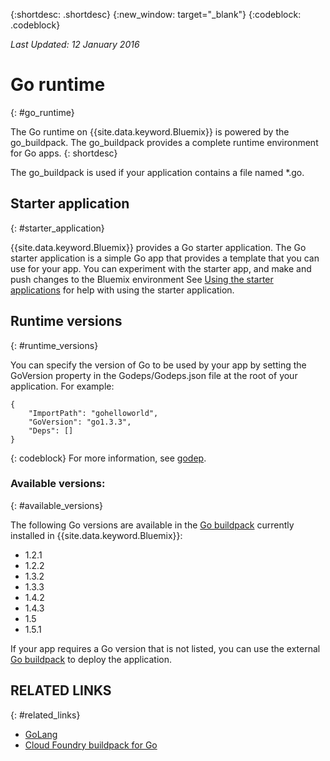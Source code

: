 {:shortdesc: .shortdesc}
{:new_window: target="_blank"}
{:codeblock: .codeblock}

*Last Updated: 12 January 2016*

# Go runtime
{: #go_runtime}

The Go runtime on {{site.data.keyword.Bluemix}} is powered by the go_buildpack.
The go_buildpack provides a complete runtime environment for Go
apps.
{: shortdesc}

The go_buildpack is used if your application contains a file named *.go.

## Starter application
{: #starter_application}

{{site.data.keyword.Bluemix}} provides a Go starter application.  The Go starter application is a simple Go app that provides a template that you can use for your app. You can experiment with the starter app, and make and push changes to the Bluemix environment  See [Using the starter applications](../../cfapps/starter_app_usage.html) for help with using the starter application.

## Runtime versions
{: #runtime_versions}

You can specify the version of Go to be used by your app by setting the GoVersion property in the Godeps/Godeps.json file at the root of your application. For example:

```
{
	"ImportPath": "gohelloworld",
	"GoVersion": "go1.3.3",
	"Deps": []
}
```
{: codeblock}
For more information, see [godep](https://github.com/tools/godep).

### Available versions:
{: #available_versions}

The following Go versions are available in the
[Go buildpack](https://github.com/cloudfoundry/go-buildpack/releases/tag/v1.6.2)
currently installed in {{site.data.keyword.Bluemix}}:

* 1.2.1
* 1.2.2
* 1.3.2
* 1.3.3
* 1.4.2
* 1.4.3
* 1.5
* 1.5.1

If your app requires a Go version that is not listed,
you can use the external
[Go buildpack](https://github.com/cloudfoundry/go-buildpack.git) to
deploy the application.

## RELATED LINKS
{: #related_links}
* [GoLang](http://golang.org/)
* [Cloud Foundry buildpack for Go](https://github.com/cloudfoundry/go-buildpack)
